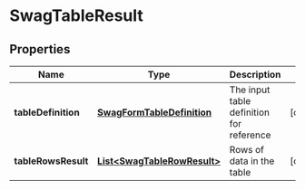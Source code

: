 
# SwagTableResult

## Properties
Name | Type | Description | Notes
------------ | ------------- | ------------- | -------------
**tableDefinition** | [**SwagFormTableDefinition**](SwagFormTableDefinition.md) | The input table definition for reference |  [optional]
**tableRowsResult** | [**List&lt;SwagTableRowResult&gt;**](SwagTableRowResult.md) | Rows of data in the table |  [optional]



